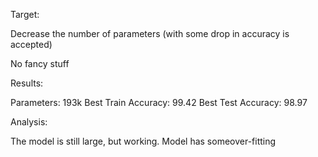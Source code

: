 
Target:

Decrease the number of parameters (with some drop in accuracy is accepted)
<p>No fancy stuff

<p>Results:
  
Parameters: 193k
Best Train Accuracy: 99.42
Best Test Accuracy: 98.97

<p>Analysis:
  
The model is still large, but working. 
Model has someover-fitting
